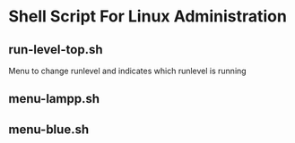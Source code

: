 # Shell Script For Linux Administration
## run-level-top.sh
Menu to change runlevel and indicates which runlevel is running
## menu-lampp.sh
## menu-blue.sh
